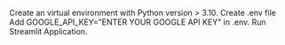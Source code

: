 Create an virtual environment with Python version > 3.10.
Create .env file
Add GOOGLE_API_KEY="ENTER YOUR GOOGLE API KEY" in .env.
Run Streamlit Application.
